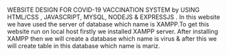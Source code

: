 WEBSITE DESIGN FOR COVID-19 VACCINATION SYSTEM by USING HTML/CSS , JAVASCRIPT, MYSQL, NODEJS & EXPRESSJS .
In this website we have used the server of database which name is XAMPP.To get this website run on local host firstly we installed XAMPP server.
After installing XAMPP then we will create a database which name is virus & after this we will create table in this database which name is mariz.
